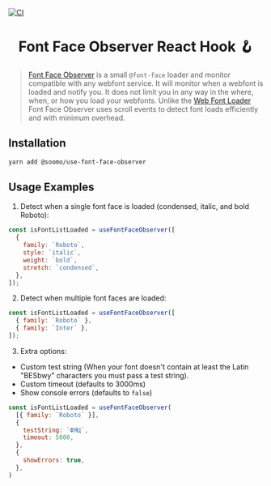 [![CI](https://github.com/iamskok/use-font-face-observer/actions/workflows/ci.yml/badge.svg)](https://github.com/iamskok/use-font-face-observer/actions/workflows/ci.yml)

<h1 align="center">Font Face Observer React Hook 🪝</h1>

> [Font Face Observer](https://github.com/bramstein/fontfaceobserver) is a small
> `@font-face` loader and monitor compatible with any webfont service. It will
> monitor when a webfont is loaded and notify you. It does not limit you in any
> way in the where, when, or how you load your webfonts. Unlike the
> [Web Font Loader](https://github.com/typekit/webfontloader) Font Face Observer
> uses scroll events to detect font loads efficiently and with minimum overhead.

## Installation

```sh
yarn add @soomo/use-font-face-observer
```

## Usage Examples

1. Detect when a single font face is loaded (condensed, italic, and bold
   Roboto):

```js
const isFontListLoaded = useFontFaceObserver([
  {
    family: `Roboto`,
    style: `italic`,
    weight: `bold`,
    stretch: `condensed`,
  },
]);
```

2. Detect when multiple font faces are loaded:

```js
const isFontListLoaded = useFontFaceObserver([
  { family: `Roboto` },
  { family: `Inter` },
]);
```

3. Extra options:

- Custom test string (When your font doesn't contain at least the Latin "BESbwy" characters you must
  pass a test string).
- Custom timeout (defaults to 3000ms)
- Show console errors (defaults to `false`)

```js
const isFontListLoaded = useFontFaceObserver(
  [{ family: `Roboto` }],
  {
    testString: `ФЯЦ`,
    timeout: 5000,
  },
  {
    showErrors: true,
  },
)
```
